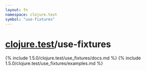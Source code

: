 ```yaml
---
layout: fn
namespace: clojure.test
symbol: "use-fixtures"
---
```


# [clojure.test](../)/use-fixtures

{% include 1.5.0/clojure.test/use_fixtures/docs.md %}
{% include 1.5.0/clojure.test/use_fixtures/examples.md %}

